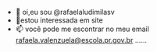 - 👋 oi,eu sou @rafaelaludimilasv
- 👀estou interessada em site 
- 📫 você pode me escontrar no meu email rafaela.valenzuela@escola.pr.gov.br ......

<!---
rafaelaludiminasv/rafaelaludiminasv is a ✨ special ✨ repository because its `README.md` (this file) appears on your GitHub profile.
You can click the Preview link to take a look at your changes.
--->
